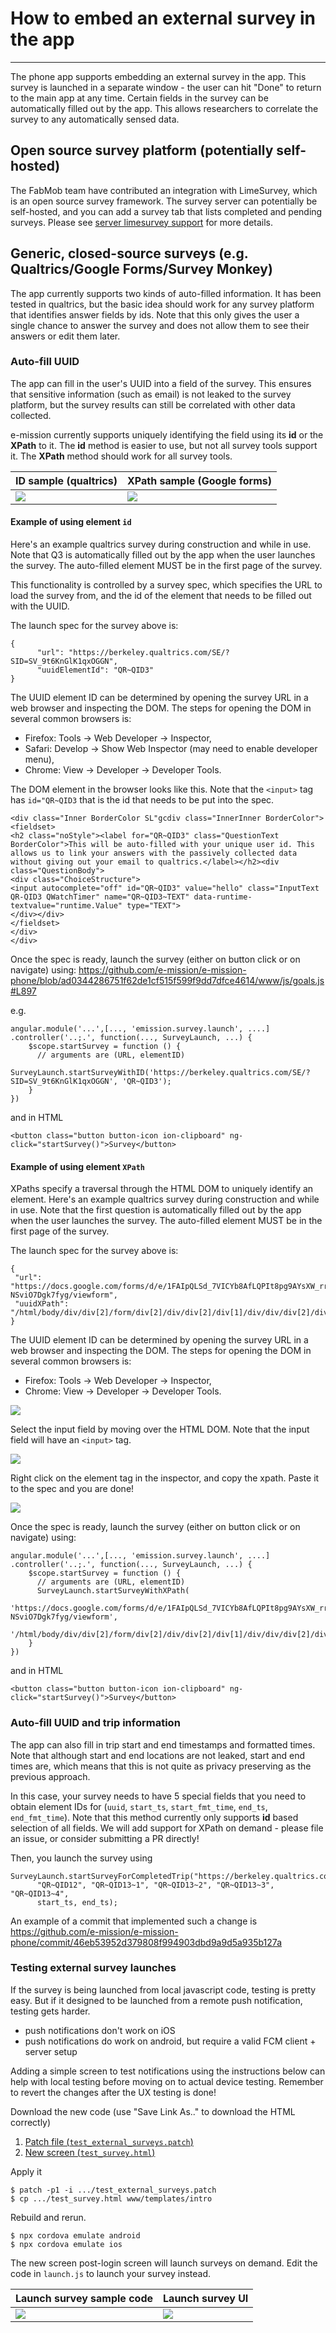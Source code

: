 # How to embed an external survey in the app
---

The phone app supports embedding an external survey in the app. This survey is
launched in a separate window - the user can hit "Done" to return to the main
app at any time. Certain fields in the survey can be automatically filled out
by the app. This allows researchers to correlate the survey to any
automatically sensed data.

## Open source survey platform (potentially self-hosted)

The FabMob team have contributed an integration with LimeSurvey, which is an
open source survey framework. The survey server can potentially be self-hosted,
and you can add a survey tab that lists completed and pending surveys. Please see
[server limesurvey support](../../manage/adding_limesurvey_support.md) for more details.

## Generic, closed-source surveys (e.g. Qualtrics/Google Forms/Survey Monkey)

The app currently supports two kinds of auto-filled information. It has been
tested in qualtrics, but the basic idea should work for any survey platform
that identifies answer fields by ids. Note that this only gives the user a single
chance to answer the survey and does not allow them to see their answers or edit them later.

### Auto-fill UUID ###
The app can fill in the user's UUID into a field of the survey. This ensures
that sensitive information (such as email) is not leaked to the survey
platform, but the survey results can still be correlated with other data
collected.

e-mission currently supports uniquely identifying the field using its **id** or
the **XPath** to it. The **id** method is easier to use, but not all survey
tools support it. The **XPath** method should work for all survey tools.

| ID sample (qualtrics) | XPath sample (Google forms) |
|-------------- | ---------- |
| ![](https://github.com/e-mission/e-mission-server/blob/master/webapp/www/img/intro/survey_response.png) | ![](../../assets/e-mission-both/gforms_survey_response.png) |


#### Example of using element `id` ####

Here's an example qualtrics survey during construction and while in use. Note
that Q3 is automatically filled out by the app when the user launches the
survey. The auto-filled element MUST be in the first page of the survey.

This functionality is controlled by a survey spec, which specifies the URL to load the survey from, and the id of the element that needs to be filled out with the UUID.

The launch spec for the survey above is:

```
{
      "url": "https://berkeley.qualtrics.com/SE/?SID=SV_9t6KnGlK1qxOGGN",
      "uuidElementId": "QR~QID3"
}
```

The UUID element ID can be determined by opening the survey URL in a web
browser and inspecting the DOM. The steps for opening the DOM in several common browsers is:
- Firefox: Tools -> Web Developer -> Inspector,
- Safari: Develop -> Show Web Inspector (may need to enable developer menu),
- Chrome: View -> Developer -> Developer Tools.

The DOM element in the browser looks like this. Note that the `<input>` tag has
`id="QR~QID3` that is the id that needs to be put into the spec.

```
<div class="Inner BorderColor SL"gcdiv class="InnerInner BorderColor">
<fieldset>
<h2 class="noStyle"><label for="QR~QID3" class="QuestionText BorderColor">This will be auto-filled with your unique user id. This allows us to link your answers with the passively collected data without giving out your email to qualtrics.</label></h2><div class="QuestionBody">
<div class="ChoiceStructure">
<input autocomplete="off" id="QR~QID3" value="hello" class="InputText QR-QID3 QWatchTimer" name="QR~QID3~TEXT" data-runtime-textvalue="runtime.Value" type="TEXT">
</div></div>
</fieldset>
</div>
</div>
```

Once the spec is ready, launch the survey (either on button click or on navigate) using:
https://github.com/e-mission/e-mission-phone/blob/ad0344286751f62de1cf515f599f9dd7dfce4614/www/js/goals.js#L897

e.g.


```
angular.module('...',[..., 'emission.survey.launch', ....]
.controller('..;.', function(..., SurveyLaunch, ...) {
    $scope.startSurvey = function () {
      // arguments are (URL, elementID)
      SurveyLaunch.startSurveyWithID('https://berkeley.qualtrics.com/SE/?SID=SV_9t6KnGlK1qxOGGN', 'QR~QID3');
    }
})
```

and in HTML

```
<button class="button button-icon ion-clipboard" ng-click="startSurvey()">Survey</button>
```

#### Example of using element `XPath` ####

XPaths specify a traversal through the HTML DOM to uniquely identify an
element.  Here's an example qualtrics survey during construction and while in
use. Note that the first question is automatically filled out by the app when
the user launches the survey. The auto-filled element MUST be in the first page
of the survey.

The launch spec for the survey above is:

```
{
 "url": "https://docs.google.com/forms/d/e/1FAIpQLSd_7VICYb8AfLQPIt8pg9AYsXW_rrHQBfsv-NSviO7Dgk7fyg/viewform",
 "uuidXPath": "/html/body/div/div[2]/form/div[2]/div/div[2]/div[1]/div/div/div[2]/div/div[1]/div/div[1]/input"
}
```

The UUID element ID can be determined by opening the survey URL in a web
browser and inspecting the DOM. The steps for opening the DOM in several common browsers is:
- Firefox: Tools -> Web Developer -> Inspector,
- Chrome: View -> Developer -> Developer Tools.

![](../../assets/e-mission-both/firefox_webdev_menu.png)

Select the input field by moving over the HTML DOM. Note that the input field
will have an `<input>` tag.

![](../../assets/e-mission-both/uuid_input_field_selection.png)

Right click on the element tag in the inspector, and copy the xpath. Paste it
to the spec and you are done!

![](../../assets/e-mission-both/sel_xpath_copy.png)

Once the spec is ready, launch the survey (either on button click or on navigate) using:

```
angular.module('...',[..., 'emission.survey.launch', ....]
.controller('..;.', function(..., SurveyLaunch, ...) {
    $scope.startSurvey = function () {
      // arguments are (URL, elementID)
      SurveyLaunch.startSurveyWithXPath(
        'https://docs.google.com/forms/d/e/1FAIpQLSd_7VICYb8AfLQPIt8pg9AYsXW_rrHQBfsv-NSviO7Dgk7fyg/viewform',
        '/html/body/div/div[2]/form/div[2]/div/div[2]/div[1]/div/div/div[2]/div/div[1]/div/div[1]/input');
    }
})
```

and in HTML

```
<button class="button button-icon ion-clipboard" ng-click="startSurvey()">Survey</button>
```

### Auto-fill UUID and trip information ###
The app can also fill in trip start and end timestamps and formatted times.
Note that although start and end locations are not leaked, start and end times
are, which means that this is not quite as privacy preserving as the previous approach.

In this case, your survey needs to have 5 special fields that you need to
obtain element IDs for (`uuid`, `start_ts`, `start_fmt_time`, `end_ts`,
`end_fmt_time`). Note that this method currently only supports **id** based
selection of all fields. We will add support for XPath on demand - please file
an issue, or consider submitting a PR directly!

Then, you launch the survey using

```
SurveyLaunch.startSurveyForCompletedTrip("https://berkeley.qualtrics.com/jfe/form/SV_80Sj1xdMHDrV4vX",
      "QR~QID12", "QR~QID13~1", "QR~QID13~2", "QR~QID13~3", "QR~QID13~4",
      start_ts, end_ts);

```

An example of a commit that implemented such a change is 
https://github.com/e-mission/e-mission-phone/commit/46eb53952d379808f994903dbd9a9d5a935b127a

### Testing external survey launches ###

If the survey is being launched from local javascript code, testing is pretty
easy. But if it designed to be launched from a remote push notification,
testing gets harder.
- push notifications don't work on iOS
- push notifications do work on android, but require a valid FCM client + server setup

Adding a simple screen to test notifications using the instructions below can
help with local testing before moving on to actual device testing. Remember to
revert the changes after the UX testing is done!

Download the new code (use "Save Link As.." to download the HTML correctly)

1. [Patch file (`test_external_surveys.patch`)](samples/test_external_surveys.patch)
1. [New screen (`test_survey.html`)](samples/test_survey.html)

Apply it

```
$ patch -p1 -i .../test_external_surveys.patch
$ cp .../test_survey.html www/templates/intro
```

Rebuild and rerun.

```
$ npx cordova emulate android
$ npx cordova emulate ios
```


The new screen post-login screen will launch surveys on demand. Edit the code
in `launch.js` to launch your survey instead.

| Launch survey sample code |  Launch survey UI |
|-------------- | ---------- |
| ![](../../assets/e-mission-both/launch_survey_sample_code.png) | ![](../../assets/e-mission-both/launch_survey_sample_ui.png) |
